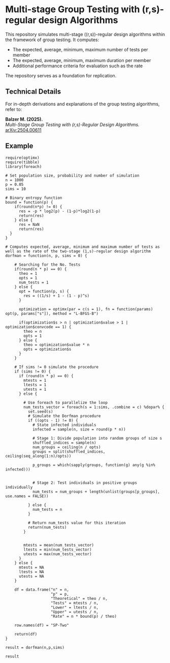 # Multi-stage Group Testing with (r,s)-regular design Algorithms

This repository simulates multi-stage \((r,s)\)-regular design algorithms within the framework of group testing. It computes:  

- The expected, average, minimum, maximum number of tests per member  
- The expected, average, minimum, maximum duration per member  
- Additional performance criteria for evaluation such as the rate

The repository serves as a foundation for replication.  

## Technical Details  

For in-depth derivations and explanations of the group testing algorithms, refer to:  

**Balzer M. (2025).**  
*Multi-Stage Group Testing with (r,s)-Regular Design Algorithms.*  
[arXiv:2504.00611](https://arxiv.org/abs/2504.00611)  

## Example 
```
require(optimx)
require(tibble)
library(foreach)

# Set population size, probability and number of simulation
n = 1000
p = 0.05
sims = 10

# Binary entropy function
bound = function(p) {
    if(round(n*p) != 0) {
      res = -p * log2(p) - (1-p)*log2(1-p)
      return(res)
    } else {
      res = NaN
      return(res)
  }
}

# Computes expected, average, minimum and maximum number of tests as well as the rate of the two-stage (1,s)-regular design algorithm
dorfman = function(n, p, sims = 0) {
    
    # Searching for the No. Tests
    if(round(n * p) == 0) {
      theo = 1
      opts = 1
      num_tests = 1
    } else {
      opt = function(p, s) {
        res = ((1/s) + 1 - (1 - p)^s)
      }
      
      optimization = optimx(par = c(s = 1), fn = function(params) opt(p, params["s"]), method = "L-BFGS-B")
      
      if(optimization$s > n | optimization$value > 1 | optimization$convcode == 1) {
        theo = n
        opts = 1
      } else {
        theo = optimization$value * n
        opts = optimization$s
      }
    }
    
    # If sims != 0 simulate the procedure
    if (sims != 0) {
      if (round(n * p) == 0) {
        mtests = 1
        ltests = 1
        utests = 1
      } else {
        
        # Use foreach to parallelize the loop
        num_tests_vector = foreach(s = 1:sims, .combine = c) %dopar% {
          set.seed(s)
          # Simulate the Dorfman procedure
          if ((opts - 1) != 0) {
            # State infected individuals
            infected = sample(n, size = round(p * n))
            
            # Stage 1: Divide population into random groups of size s
            shuffled_indices = sample(n)
            num_groups = ceiling(n / opts)
            groups = split(shuffled_indices, ceiling(seq_along(1:n)/opts))
            
            p_groups = which(sapply(groups, function(g) any(g %in% infected)))
            
            
            # Stage 2: Test individuals in positive groups individually
            num_tests = num_groups + length(unlist(groups[p_groups], use.names = FALSE))
            
          } else {
            num_tests = n
          }
          
          # Return num_tests value for this iteration
          return(num_tests)
        }
        
        
        mtests = mean(num_tests_vector)
        ltests = min(num_tests_vector)
        utests = max(num_tests_vector)
      }
    } else {
      mtests = NA
      ltests = NA
      utests = NA
    }

    df = data.frame("n" = n,
                    "p" = p,
                    "Theoretical" = theo / n,
                    "Tests" = mtests / n,
                    "Lower" = ltests / n,
                    "Upper" = utests / n,
                    "Rate" = n * bound(p) / theo)
    
    row.names(df) = "SP-Two"
    
    return(df)
}

result = dorfman(n,p,sims)

result
```

